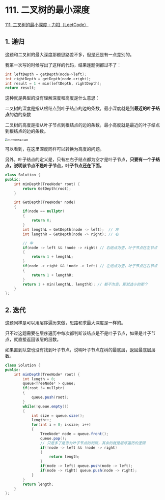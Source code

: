 # 111. 二叉树的最小深度

[111. 二叉树的最小深度 - 力扣（LeetCode）](https://leetcode.cn/problems/minimum-depth-of-binary-tree/)



## 1. 递归

这题和二叉树的最大深度那题思路差不多，但是还是有一点差别的。

我第一次写的时候写出了这样的代码，结果连题例都过不了：

```c++
int leftDepth = getDepth(node->left);
int rightDepth = getDepth(node->right);
int result = 1 + min(leftDepth, rightDepth);
return result;
```

这种就是典型的没有理解深度和高度是什么意思：

二叉树的深度是指从根结点到叶子结点的边的条数，最小深度就是到**最近的叶子结点**的边的条数

二叉树的高度是指从叶子节点到根结点的边的条数，最小高度就是最近的叶子结点到根结点的边的条数。

<img src="https://img-blog.csdnimg.cn/20210203155800503.png" alt="111.二叉树的最小深度" style="zoom:50%;" />

可以看到，在这里深度同样可以转换为高度的问题。

另外，叶子结点的定义是，只有左右子结点都为空才是叶子节点，**只要有一个子结点，说明该节点不是叶子节点，叶子节点还在下面。**

```c++
class Solution {
public:
    int minDepth(TreeNode* root) {
        return GetDepth(root);
    }

    int GetDepth(TreeNode* node)
    {
        if(node == nullptr)
        {
            return 0;
        }
        int lengthL = GetDepth(node -> left);  // 左
        int lengthR = GetDepth(node -> right); // 右

        // 中
        if(node -> left && !node -> right) // 右结点为空，叶子节点在左节点
        {
            return 1 + lengthL;
        }
        if(node -> right && !node -> left) // 左结点为空，叶子节点在右节点
        {
            return 1 + lengthR;
        }
        return 1 + min(lengthL, lengthR); // 都不为空，那就选小的那个
    }
};
```



## 2. 迭代

这题同样是可以用层序遍历来做，思路和求最大深度是一样的。

只不过这题需要在层序遍历中每次都判断该结点是不是叶子节点，如果是叶子节点，就直接返回该层的层数。

如果直到队空也没有找到叶子节点，说明叶子节点在树的最底层，返回最底层层数。

```c#
class Solution {
public:
    int minDepth(TreeNode* root) {
        int length = 0;
        queue<TreeNode* > queue;
        if(root != nullptr)
        {
            queue.push(root);
        }
        while(!queue.empty())
        {
            int size = queue.size();
            length++;
            for(int i = 0; i<size; i++)
            {
                TreeNode* node = queue.front();
                queue.pop();
                // 只是多了是否为叶子节点的判断，其余的就是层序遍历的逻辑
                if(!node -> left && !node -> right)
                {
                    return length;
                }
                if(node -> left) queue.push(node -> left);
                if(node -> right) queue.push(node -> right);
            }
        }
        return length;
    }
};
```


